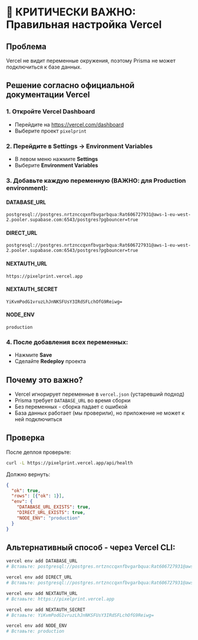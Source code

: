 # 🚨 КРИТИЧЕСКИ ВАЖНО: Правильная настройка Vercel

## Проблема
Vercel не видит переменные окружения, поэтому Prisma не может подключиться к базе данных.

## Решение согласно официальной документации Vercel

### 1. Откройте Vercel Dashboard
- Перейдите на https://vercel.com/dashboard
- Выберите проект `pixelprint`

### 2. Перейдите в Settings → Environment Variables
- В левом меню нажмите **Settings**
- Выберите **Environment Variables**

### 3. Добавьте каждую переменную (ВАЖНО: для Production environment):

#### DATABASE_URL
```
postgresql://postgres.nrtznccqxnfbvgarbqua:Rat606727931@aws-1-eu-west-2.pooler.supabase.com:6543/postgres?pgbouncer=true
```

#### DIRECT_URL
```
postgresql://postgres.nrtznccqxnfbvgarbqua:Rat606727931@aws-1-eu-west-2.pooler.supabase.com:6543/postgres?pgbouncer=true
```

#### NEXTAUTH_URL
```
https://pixelprint.vercel.app
```

#### NEXTAUTH_SECRET
```
YiKvmPodG1vruzLhJnNKSFUsY3IRdSFLchOfG9Reiwg=
```

#### NODE_ENV
```
production
```

### 4. После добавления всех переменных:
- Нажмите **Save**
- Сделайте **Redeploy** проекта

## Почему это важно?
- Vercel игнорирует переменные в `vercel.json` (устаревший подход)
- Prisma требует `DATABASE_URL` во время сборки
- Без переменных - сборка падает с ошибкой
- База данных работает (мы проверили), но приложение не может к ней подключиться

## Проверка
После деплоя проверьте:
```bash
curl -L https://pixelprint.vercel.app/api/health
```

Должно вернуть:
```json
{
  "ok": true,
  "rows": [{"ok": 1}],
  "env": {
    "DATABASE_URL_EXISTS": true,
    "DIRECT_URL_EXISTS": true,
    "NODE_ENV": "production"
  }
}
```

## Альтернативный способ - через Vercel CLI:
```bash
vercel env add DATABASE_URL
# Вставьте: postgresql://postgres.nrtznccqxnfbvgarbqua:Rat606727931@aws-1-eu-west-2.pooler.supabase.com:6543/postgres?pgbouncer=true

vercel env add DIRECT_URL  
# Вставьте: postgresql://postgres.nrtznccqxnfbvgarbqua:Rat606727931@aws-1-eu-west-2.pooler.supabase.com:6543/postgres?pgbouncer=true

vercel env add NEXTAUTH_URL
# Вставьте: https://pixelprint.vercel.app

vercel env add NEXTAUTH_SECRET
# Вставьте: YiKvmPodG1vruzLhJnNKSFUsY3IRdSFLchOfG9Reiwg=

vercel env add NODE_ENV
# Вставьте: production
```
